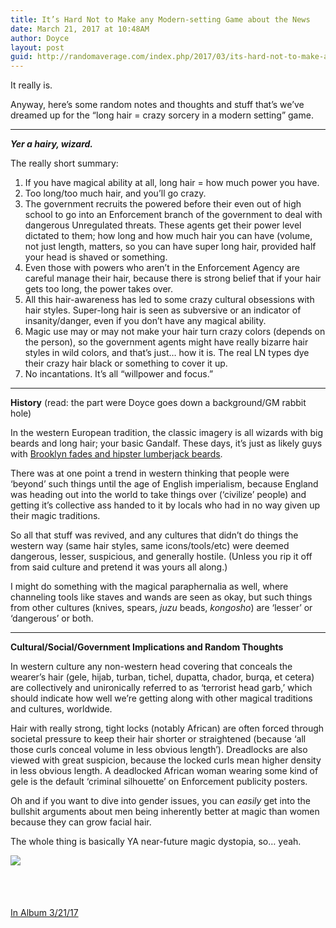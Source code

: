 ```yaml
---
title: It’s Hard Not to Make any Modern-setting Game about the News
date: March 21, 2017 at 10:48AM
author: Doyce
layout: post
guid: http://randomaverage.com/index.php/2017/03/its-hard-not-to-make-any-modern-setting-game-about-the-news/
--- 
```


<p>It really is.</p>
<p>Anyway, here&#8217;s some random notes and thoughts and stuff that&#8217;s we&#8217;ve dreamed up for the &#8220;long hair = crazy sorcery in a modern setting&#8221; game.</p>
<hr />
<p><strong><em>Yer a hairy, wizard.</em></strong></p>
<p>The really short summary:</p>
<ol>
<li>If you have magical ability at all, long hair = how much power you have.  </li>
<li>Too long/too much hair, and you&#8217;ll go crazy.  </li>
<li>The government recruits the powered before their even out of high school to go into an Enforcement branch of the government to deal with dangerous Unregulated threats. These agents get their power level dictated to them; how long and how much hair you can have (volume, not just length, matters, so you can have super long hair, provided half your head is shaved or something.  </li>
<li>Even those with powers who aren&#8217;t in the Enforcement Agency are careful manage their hair, because there is strong belief that if your hair gets too long, the power takes over.  </li>
<li>All this hair-awareness has led to some crazy cultural obsessions with hair styles. Super-long hair is seen as subversive or an indicator of insanity/danger, even if you don&#8217;t have any magical ability.  </li>
<li>Magic use may or may not make your hair turn crazy colors (depends on the person), so the government agents might have really bizarre hair styles in wild colors, and that&#8217;s just… how it is. The real LN types dye their crazy hair black or something to cover it up.  </li>
<li>No incantations. It&#8217;s all &#8220;willpower and focus.&#8221;</li>
</ol>
<hr />
<p><strong>History</strong> (read: the part were Doyce goes down a background/GM rabbit hole)</p>
<p>In the western European tradition, the classic imagery is all wizards with big beards and long hair; your basic Gandalf. These days, it&#8217;s just as likely guys with <a href="http://nextluxury.com/wp-content/uploads/old-school-mens-beard-and-undercut-hair.jpg">Brooklyn fades and hipster lumberjack beards</a>.</p>
<p>There was at one point a trend in western thinking that people were &#8216;beyond&#8217; such things until the age of English imperialism, because England was heading out into the world to take things over (&#8216;civilize&#8217; people) and getting it&#8217;s collective ass handed to it by locals who had in no way given up their magic traditions.</p>
<p>So all that stuff was revived, and any cultures that didn&#8217;t do things the western way (same hair styles, same icons/tools/etc) were deemed dangerous, lesser, suspicious, and generally hostile. (Unless you rip it off from said culture and pretend it was yours all along.)</p>
<p>I might do something with the magical paraphernalia as well, where channeling tools like staves and wands are seen as okay, but such things from other cultures (knives, spears, <em>juzu</em> beads, <em>kongosho</em>) are &#8216;lesser&#8217; or &#8216;dangerous&#8217; or both.</p>
<hr />
<p><strong>Cultural/Social/Government Implications and Random Thoughts</strong></p>
<p>In western culture any non-western head covering that conceals the wearer&#8217;s hair (gele, hijab, turban, tichel, dupatta, chador, burqa, et cetera) are collectively and unironically referred to as &#8216;terrorist head garb,&#8217; which should indicate how well we&#8217;re getting along with other magical traditions and cultures, worldwide.</p>
<p>Hair with really strong, tight locks (notably African) are often forced through societal pressure to keep their hair shorter or straightened (because &#8216;all those curls conceal volume in less obvious length&#8217;). Dreadlocks are also viewed with great suspicion, because the locked curls mean higher density in less obvious length. A deadlocked African woman wearing some kind of gele is the default &#8216;criminal silhouette&#8217; on Enforcement publicity posters.</p>
<p>Oh and if you want to dive into gender issues, you can <em>easily</em> get into the bullshit arguments about men being inherently better at magic than women because they can grow facial hair.</p>
<p>The whole thing is basically YA near-future magic dystopia, so… yeah.</p>
<div><a href='https://plus.google.com/photos/105138568577624786912/albums/6399994767804058913/6399994770533447154'><img src='https://lh3.googleusercontent.com/-yXrGs4MDcqQ/WNFZVc4A9fI/AAAAAAABiqk/89yVtcJLdZklx-yMxTA_8dt7C0PAyfILQCJoC/Slicked-Back-Undercut.jpg?imgmax=550' /></a></div>
<div><a href='https://plus.google.com/photos/105138568577624786912/albums/6399994767804058913/6399994770744537810' style='width:50px;height:50px;display:inline-block;background-size:cover;background-image:url("https://lh3.googleusercontent.com/-13zqhXi4hF8/WNFZVdqV8tI/AAAAAAABiqk/5pEpez7t7h4qOhwFSDZoUyUft3evN-lBgCJoC/img-thing.jpg?imgmax=300");'></a> <a href='https://plus.google.com/photos/105138568577624786912/albums/6399994767804058913/6399994767175606690' style='width:50px;height:50px;display:inline-block;background-size:cover;background-image:url("https://lh3.googleusercontent.com/-HdaRC8xHuYA/WNFZVQXcYaI/AAAAAAABiqk/UCD2Y6-9wY0tKouCn7EHbmYxV6tGjkeIwCJoC/14a48db521cbca5d0153514b9846ad8d.jpg?imgmax=300");'></a> <a href='https://plus.google.com/photos/105138568577624786912/albums/6399994767804058913/6399994768232815570' style='width:50px;height:50px;display:inline-block;background-size:cover;background-image:url("https://lh3.googleusercontent.com/-FsSyQuuxYe4/WNFZVUTgG9I/AAAAAAABiqk/QtHlNVvlXA8zpw5W8xYELQNmbKqoWm3-QCJoC/273af439e47334cacd64c4cc4806de4c.jpg?imgmax=300");'></a> <a href='https://plus.google.com/photos/105138568577624786912/albums/6399994767804058913/6399994769969225362' style='width:50px;height:50px;display:inline-block;background-size:cover;background-image:url("https://lh3.googleusercontent.com/-M7mEfZWcVU8/WNFZVaxfnpI/AAAAAAABiqk/1vqJiwE7kHABvdE-WQzxWrT5d5u6-yqdACJoC/tumblr_inline_nq9qthuOBO1qa7jyh_500.jpg?imgmax=300");'></a> </div>
<p><a href='https://plus.google.com/photos/105138568577624786912/albums/6399994767804058913?authkey=CKLvm5Kp166xwAE'>In Album 3/21/17</a></p>
 
